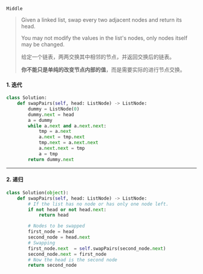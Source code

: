`Middle`

> Given a linked list, swap every two adjacent nodes and return its head.
>
> You may not modify the values in the list's nodes, only nodes itself may be changed.
>
> 给定一个链表，两两交换其中相邻的节点，并返回交换后的链表。
>
> **你不能只是单纯的改变节点内部的值**，而是需要实际的进行节点交换。

#### 1. 迭代

```python
class Solution:
    def swapPairs(self, head: ListNode) -> ListNode:
        dummy = ListNode(0)
        dummy.next = head
        a = dummy
        while a.next and a.next.next:
            tmp = a.next
            a.next = tmp.next
            tmp.next = a.next.next
            a.next.next = tmp
            a = tmp
        return dummy.next
```

---

#### 2. 递归

```python
class Solution(object):
    def swapPairs(self, head: ListNode) -> ListNode:
        # If the list has no node or has only one node left.
        if not head or not head.next:
            return head

        # Nodes to be swapped
        first_node = head
        second_node = head.next
        # Swapping
        first_node.next  = self.swapPairs(second_node.next)
        second_node.next = first_node
        # Now the head is the second node
        return second_node
```

